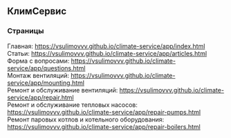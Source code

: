 ## КлимСервис

### Страницы

Главная: https://vsulimovvv.github.io/climate-service/app/index.html  
Статьи: https://vsulimovvv.github.io/climate-service/app/articles.html  
Форма с вопросами: https://vsulimovvv.github.io/climate-service/app/questions.html  
Монтаж вентиляций: https://vsulimovvv.github.io/climate-service/app/mounting.html  
Ремонт и обслуживание вентиляций: https://vsulimovvv.github.io/climate-service/app/repair.html  
Ремонт и обслуживание тепловых насосов: https://vsulimovvv.github.io/climate-service/app/repair-pumps.html  
Ремонт паровых котлов и котельного оборудования: https://vsulimovvv.github.io/climate-service/app/repair-boilers.html  

